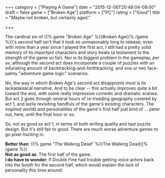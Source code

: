 +++
category = ["Playing A Game"]
date = "2015-12-06T20:48:04-08:00"
draft = false
game = ["Broken Age"]
platform = ["PC"]
rating = ["Good"]
title = "Maybe not broken, but certainly aged."

+++

The cardinal sin of {{% game "Broken Age" %}}Broken Age{{% /game %}}'s second half isn't that it took so unreasonably long to release; even with more than a year since I played the first act, I still had a pretty solid memory of its important characters and story beats (a testament to the strength of the game so far).  Nor is its biggest problem in the gameplay, <i>per se</i>, although the second act does incorporate a couple of puzzles with an infuriating amount of backtracking-and-forthtracking, and one or two face-palmy "adventure game logic" scenarios.

No, the way in which Broken Age's second act disappoints most is its lackadaisacal narrative.  And to be clear -- this actually improves quite a bit toward the end, with some really impressive comedic and dramatic scenes.  But act 2 goes through several hours of re-treading geography covered by act 1, and lazily revisiting handfuls of the game's existing characters.  The inspired worlds and personalities of the game's first half just kind of ... peter out, here, until the final hour or so.

So, not as good as act 1, in terms of both writing quality and taut puzzle design.  But it's still fair to good.  There are much worse adventure games to go pixel-hunting in.

<b>Better than</b>: {{% game "The Walking Dead" %}}The Walking Dead{{% /game %}}  
<b>Not as good as</b>: The first half of the game.  
<b>I do have to wonder</b>: If Double Fine had trouble getting voice actors back into the booth for the second half, which would explain the lack of personality this time around.
